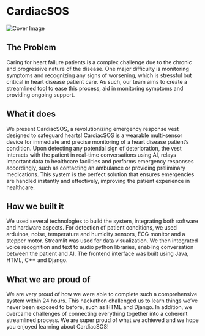 # CardiacSOS
![Cover Image](https://github.com/yijie-04/CardiacSOS/assets/147119743/4453bc2a-1f92-40ac-a482-e1834c057e4b)

## The Problem
Caring for heart failure patients is a complex challenge due to the chronic and progressive nature of the disease. One major difficulty is monitoring symptoms and recognizing any signs of worsening, which is stressful but critical in heart disease patient care. As such, our team aims to create a streamlined tool to ease this process, aid in monitoring symptoms and providing ongoing support.  

## What it does
We present CardiacSOS, a revolutionizing emergency response vest designed to safeguard hearts! CardiacSOS is a wearable multi-sensor device for immediate and precise monitoring of a heart disease patient’s condition. Upon detecting any potential sign of deterioration, the vest interacts with the patient in real-time conversations using AI, relays important data to healthcare facilities and performs emergency responses accordingly, such as contacting an ambulance or providing preliminary medications. This system is the perfect solution that ensures emergencies are handled instantly and effectively, improving the patient experience in healthcare. 

## How we built it
We used several technologies to build the system, integrating both software and hardware aspects. For detection of patient conditions, we used arduinos, noise, temperature and humidity sensors, ECG monitor and a stepper motor. Streamlit was used for data visualization. We then integrated voice recognition and text to audio python libraries, enabling conversation between the patient and AI. The frontend interface was built using Java, HTML, C++ and Django. 

## What we are proud of
We are very proud of how we were able to complete such a comprehensive system within 24 hours. This hackathon challenged us to learn things we’ve never been exposed to before, such as HTML and Django. In addition, we overcame challenges of connecting everything together into a coherent streamlined process. We are super proud of what we achieved and we hope you enjoyed learning about CardiacSOS!

